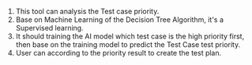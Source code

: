 1. This tool can analysis the Test case priority.
2. Base on Machine Learning of the Decision Tree Algorithm, it's a Supervised learning.
3. It should training the AI model which test case is the high priority first, then base on the training model to predict the Test Case test priority. 
4. User can according to the priority result to create the test plan.

